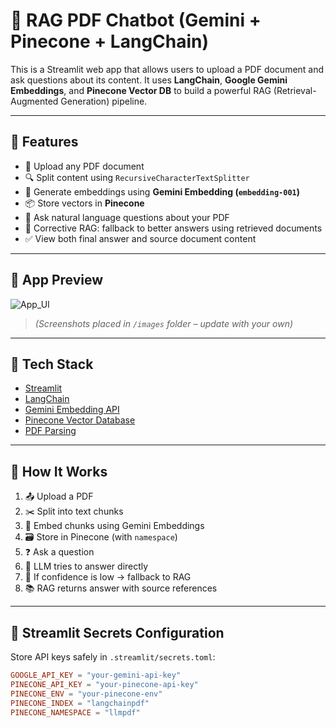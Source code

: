 # 🤖 RAG PDF Chatbot (Gemini + Pinecone + LangChain)

This is a Streamlit web app that allows users to upload a PDF document and ask questions about its content. It uses **LangChain**, **Google Gemini Embeddings**, and **Pinecone Vector DB** to build a powerful RAG (Retrieval-Augmented Generation) pipeline.

---

## 🚀 Features

- 📄 Upload any PDF document
- 🔍 Split content using `RecursiveCharacterTextSplitter`
- 🧠 Generate embeddings using **Gemini Embedding (`embedding-001`)**
- 📦 Store vectors in **Pinecone**
- 🎯 Ask natural language questions about your PDF
- 🔁 Corrective RAG: fallback to better answers using retrieved documents
- ✅ View both final answer and source document content

---

## 📸 App Preview

![App_UI](images/app_UI)

> *(Screenshots placed in `/images` folder – update with your own)*

---

## 🧰 Tech Stack

- [Streamlit](https://streamlit.io/)
- [LangChain](https://python.langchain.com/)
- [Gemini Embedding API](https://ai.google.dev/)
- [Pinecone Vector Database](https://www.pinecone.io/)
- [PDF Parsing](https://python.langchain.com/docs/modules/data_connection/document_loaders/pdf)

---

## 🧪 How It Works

1. 📤 Upload a PDF
2. ✂️ Split into text chunks
3. 🧠 Embed chunks using Gemini Embeddings
4. 🗃️ Store in Pinecone (with `namespace`)
5. ❓ Ask a question
6. 🤖 LLM tries to answer directly
7. 🛟 If confidence is low → fallback to RAG
8. 📚 RAG returns answer with source references

---

## 🔐 Streamlit Secrets Configuration

Store API keys safely in `.streamlit/secrets.toml`:

```toml
GOOGLE_API_KEY = "your-gemini-api-key"
PINECONE_API_KEY = "your-pinecone-api-key"
PINECONE_ENV = "your-pinecone-env"
PINECONE_INDEX = "langchainpdf"
PINECONE_NAMESPACE = "llmpdf"
